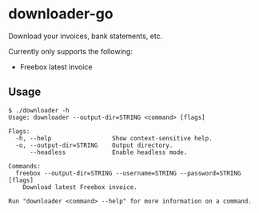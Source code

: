 # downloader-go

Download your invoices, bank statements, etc.

Currently only supports the following:
* Freebox latest invoice

## Usage

```console
$ ./downloader -h
Usage: downloader --output-dir=STRING <command> [flags]

Flags:
  -h, --help                 Show context-sensitive help.
  -o, --output-dir=STRING    Output directory.
      --headless             Enable headless mode.

Commands:
  freebox --output-dir=STRING --username=STRING --password=STRING [flags]
    Download latest Freebox invoice.

Run "downloader <command> --help" for more information on a command.
```